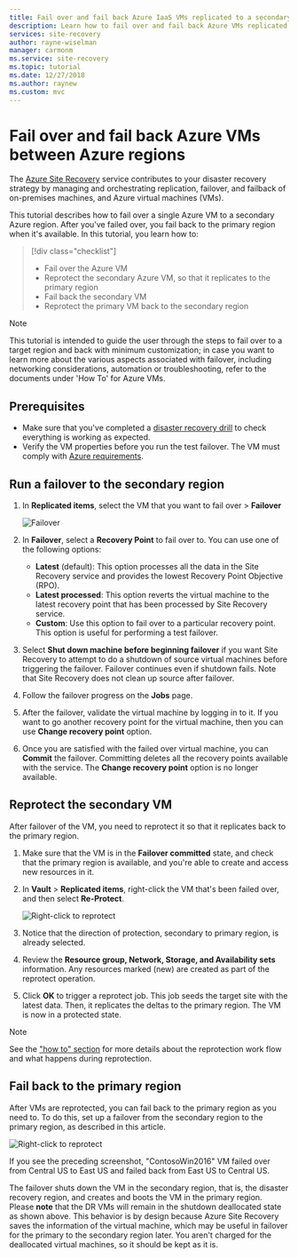 ```yaml
---
title: Fail over and fail back Azure IaaS VMs replicated to a secondary Azure region for disaster recovery with the Azure Site Recovery service.
description: Learn how to fail over and fail back Azure VMs replicated to a secondary Azure region for disaster recovery, with the Azure Site Recovery service.
services: site-recovery
author: rayne-wiselman
manager: carmonm
ms.service: site-recovery
ms.topic: tutorial
ms.date: 12/27/2018
ms.author: raynew
ms.custom: mvc
---
```


# Fail over and fail back Azure VMs between Azure regions

The [Azure Site Recovery](site-recovery-overview.md) service contributes to your disaster recovery strategy by managing and orchestrating replication, failover, and failback of on-premises machines, and Azure virtual machines (VMs).

This tutorial describes how to fail over a single Azure VM to a secondary Azure region. After you've failed over, you fail back to the primary region when it's available. In this tutorial, you learn how to:

> [!div class="checklist"]
> * Fail over the Azure VM
> * Reprotect the secondary Azure VM, so that it replicates to the primary region
> * Fail back the secondary VM
> * Reprotect the primary VM back to the secondary region

> [!NOTE]
> This tutorial is intended to guide the user through the steps to fail over to a target region and back with minimum customization; in case you want to learn more about the various aspects associated with failover, including networking considerations, automation or troubleshooting, refer to the documents under 'How To' for Azure VMs.

## Prerequisites

- Make sure that you've completed a [disaster recovery drill](azure-to-azure-tutorial-dr-drill.md) to check everything is working as
expected.
- Verify the VM properties before you run the test failover. The VM must comply with [Azure requirements](azure-to-azure-support-matrix.md#replicated-machine-operating-systems).

## Run a failover to the secondary region

1. In **Replicated items**, select the VM that you want to fail over > **Failover**

   ![Failover](./media/azure-to-azure-tutorial-failover-failback/failover.png)

2. In **Failover**, select a **Recovery Point** to fail over to. You can use one of the
   following options:

   * **Latest** (default): This option processes all the data in the Site Recovery service and
     provides the lowest Recovery Point Objective (RPO).
   * **Latest processed**: This option reverts the virtual machine to the latest recovery point that
     has been processed by Site Recovery service.
   * **Custom**: Use this option to fail over to a particular recovery point. This option is useful
     for performing a test failover.

3. Select **Shut down machine before beginning failover** if you want Site Recovery to attempt to
   do a shutdown of source virtual machines before triggering the failover. Failover continues even
   if shutdown fails. Note that Site Recovery does not clean up source after failover.

4. Follow the failover progress on the **Jobs** page.

5. After the failover, validate the virtual machine by logging in to it. If you want to go another
   recovery point for the virtual machine, then you can use **Change recovery point** option.

6. Once you are satisfied with the failed over virtual machine, you can **Commit** the failover.
   Committing deletes all the recovery points available with the service. The **Change recovery
   point** option is no longer available.

## Reprotect the secondary VM

After failover of the VM, you need to reprotect it so that it replicates back to the primary region.

1. Make sure that the VM is in the **Failover committed** state, and check that the primary region is available, and you're able to create and access new resources in it.
2. In **Vault** > **Replicated items**, right-click the VM that's been failed over, and then select **Re-Protect**.

   ![Right-click to reprotect](./media/azure-to-azure-tutorial-failover-failback/reprotect.png)

2. Notice that the direction of protection, secondary to primary region, is already selected.
3. Review the **Resource group, Network, Storage, and Availability sets** information. Any
   resources marked (new) are created as part of the reprotect operation.
4. Click **OK** to trigger a reprotect job. This job seeds the target site with the latest data. Then, it replicates the deltas to the primary region. The VM is now in a protected state.

> [!NOTE]
> See the ["how to" section](https://docs.microsoft.com/azure/site-recovery/azure-to-azure-how-to-reprotect#what-happens-during-reprotection) for more details about the reprotection work flow and what happens during reprotection.


## Fail back to the primary region

After VMs are reprotected, you can fail back to the primary region as you need to. To do this, set up a failover from the secondary region to the primary region, as described in this article.

![Right-click to reprotect](./media/azure-to-azure-tutorial-failover-failback/failback.png)

If you see the preceding screenshot, "ContosoWin2016" VM failed over from Central US to East US and failed back from East US to Central US.

The failover shuts down the VM in the secondary region, that is, the disaster recovery region, and creates and boots the VM in the primary region. Please **note** that the DR VMs will remain in the shutdown deallocated state as shown above. This behavior is by design because Azure Site Recovery saves the information of the virtual machine, which may be useful in failover for the primary to the secondary region later. You aren't charged for the deallocated virtual machines, so it should be kept as it is.
